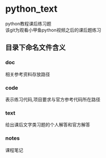 # python_text
python教程课后练习题  
该git为观看小甲鱼python视频之后的课后题练习  
## 目录下命名文件含义  
### doc  
相关参考资料存放路径  
### code  
表示练习代码,项目要求与官方参考代码所在路径  
### text  
给出课后文字类习题的个人解答和官方解答  
### notes  
课程笔记  
